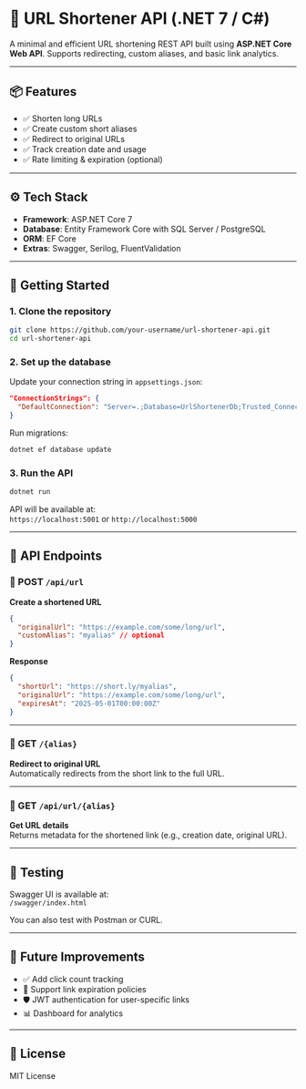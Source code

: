 # 🔗 URL Shortener API (.NET 7 / C#)

A minimal and efficient URL shortening REST API built using **ASP.NET Core Web API**. Supports redirecting, custom aliases, and basic link analytics.

---

## 📦 Features

- ✅ Shorten long URLs  
- ✅ Create custom short aliases  
- ✅ Redirect to original URLs  
- ✅ Track creation date and usage  
- ✅ Rate limiting & expiration (optional)

---

## ⚙️ Tech Stack

- **Framework**: ASP.NET Core 7  
- **Database**: Entity Framework Core with SQL Server / PostgreSQL  
- **ORM**: EF Core  
- **Extras**: Swagger, Serilog, FluentValidation

---

## 🚀 Getting Started

### 1. Clone the repository
```bash
git clone https://github.com/your-username/url-shortener-api.git
cd url-shortener-api
```

### 2. Set up the database
Update your connection string in `appsettings.json`:
```json
"ConnectionStrings": {
  "DefaultConnection": "Server=.;Database=UrlShortenerDb;Trusted_Connection=True;"
}
```

Run migrations:
```bash
dotnet ef database update
```

### 3. Run the API
```bash
dotnet run
```

API will be available at:  
`https://localhost:5001` or `http://localhost:5000`

---

## 📡 API Endpoints

### 🔹 POST `/api/url`
**Create a shortened URL**
```json
{
  "originalUrl": "https://example.com/some/long/url",
  "customAlias": "myalias" // optional
}
```

**Response**
```json
{
  "shortUrl": "https://short.ly/myalias",
  "originalUrl": "https://example.com/some/long/url",
  "expiresAt": "2025-05-01T00:00:00Z"
}
```

---

### 🔹 GET `/{alias}`
**Redirect to original URL**  
Automatically redirects from the short link to the full URL.

---

### 🔹 GET `/api/url/{alias}`
**Get URL details**  
Returns metadata for the shortened link (e.g., creation date, original URL).

---

## 🧪 Testing

Swagger UI is available at:  
`/swagger/index.html`

You can also test with Postman or CURL.

---

## 🧰 Future Improvements

- ✅ Add click count tracking  
- 🔄 Support link expiration policies  
- 🛡️ JWT authentication for user-specific links  
- 📊 Dashboard for analytics

---

## 📄 License

MIT License
